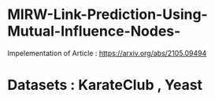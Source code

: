 # MIRW-Link-Prediction-Using-Mutual-Influence-Nodes-
Impelementation of Article : https://arxiv.org/abs/2105.09494
# Datasets : KarateClub , Yeast
